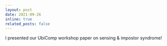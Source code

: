 ```yaml
---
layout: post
date: 2021-09-26
inline: true
related_posts: false
---
```


I presented our UbiComp workshop paper on sensing & impostor syndrome!
